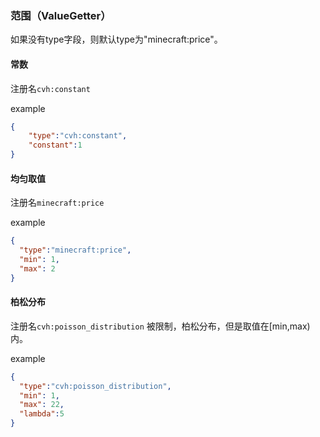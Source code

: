 ### 范围（ValueGetter）

如果没有type字段，则默认type为"minecraft:price"。


#### 常数
注册名`cvh:constant`

example
```json
{
    "type":"cvh:constant",
    "constant":1
}
```
#### 均匀取值
注册名`minecraft:price`

example
```json
{
  "type":"minecraft:price",
  "min": 1,
  "max": 2
}
```
#### 柏松分布
注册名`cvh:poisson_distribution`
被限制，柏松分布，但是取值在[min,max)内。

example
```json
{
  "type":"cvh:poisson_distribution",
  "min": 1,
  "max": 22,
  "lambda":5
}
```